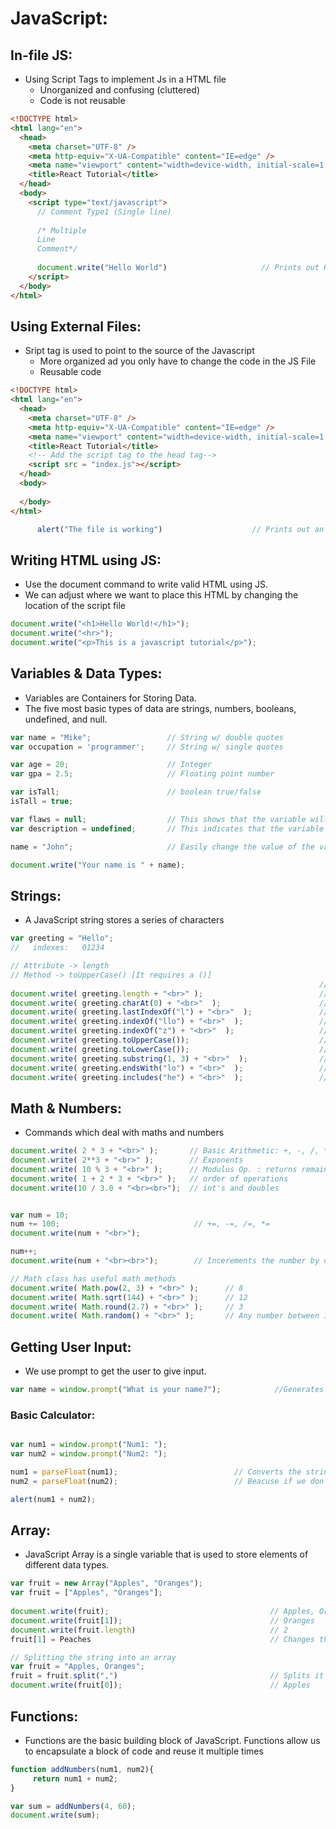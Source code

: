 # JavaScript:
## In-file JS:
- Using Script Tags to implement Js in a HTML file
  - Unorganized and confusing (cluttered)
  - Code is not reusable

```html
<!DOCTYPE html>
<html lang="en">
  <head>
    <meta charset="UTF-8" />
    <meta http-equiv="X-UA-Compatible" content="IE=edge" />
    <meta name="viewport" content="width=device-width, initial-scale=1.0" />
    <title>React Tutorial</title>
  </head>
  <body>
    <script type="text/javascript">
      // Comment Type1 (Single line)
      
      /* Multiple
      Line
      Comment*/
      
      document.write("Hello World")                     // Prints out Hello World on the WB
    </script>
  </body>
</html>
```

## Using External Files:
- Sript tag is used to point to the source of the Javascript
  - More organized ad you only have to change the code in the JS File
  - Reusable code

```html
<!DOCTYPE html>
<html lang="en">
  <head>
    <meta charset="UTF-8" />
    <meta http-equiv="X-UA-Compatible" content="IE=edge" />
    <meta name="viewport" content="width=device-width, initial-scale=1.0" />
    <title>React Tutorial</title>
    <!-- Add the script tag to the head tag-->
    <script src = "index.js"></script>
  </head>
  <body>
    
  </body>
</html>
```
```js
      alert("The file is working")                    // Prints out an alert in the WB with the perticular message
```

## Writing HTML using JS:
- Use the document command to write valid HTML using JS.
- We can adjust where we want to place this HTML by changing the location of the script file
```js
document.write("<h1>Hello World!</h1>");
document.write("<hr>");
document.write("<p>This is a javascript tutorial</p>");
```
## Variables & Data Types:
- Variables are Containers for Storing Data.
- The five most basic types of data are strings, numbers, booleans, undefined, and null.
```js
var name = "Mike";                 // String w/ double quotes
var occupation = 'programmer';     // String w/ single quotes

var age = 20;                      // Integer
var gpa = 2.5;                     // Floating point number

var isTall;                        // boolean true/false
isTall = true;

var flaws = null;                  // This shows that the variable will not have any value
var description = undefined;       // This indicates that the variable doesn't have a value yet (but might in the future).

name = "John";                     // Easily change the value of the variable

document.write("Your name is " + name);
```
## Strings:
- A JavaScript string stores a series of characters
```js
var greeting = "Hello";
//   indexes:   01234

// Attribute -> length
// Method -> toUpperCase() [It requires a ()]
                                                                     // OUTPUT:
document.write( greeting.length + "<br>" );                          // The length of the String
document.write( greeting.charAt(0) + "<br>"  );                      // Character at index 0 = H
document.write( greeting.lastIndexOf("l") + "<br>"  );               // Last Index of the substring  = 3
document.write( greeting.indexOf("llo") + "<br>"  );                 // Index of the substring  = 2
document.write( greeting.indexOf("z") + "<br>"  );                   // Error = -1
document.write( greeting.toUpperCase());                             // Converts the string to upper case = HELLO
document.write( greeting.toLowerCase());                             // Converts the string to lower case = hello
document.write( greeting.substring(1, 3) + "<br>"  );                // Returns substring between the index - last index = el
document.write( greeting.endsWith("lo") + "<br>"  );                 // Returns boolean value = True
document.write( greeting.includes("he") + "<br>"  );                 // Checks if substring passed is preset = True
```

## Math & Numbers:
- Commands which deal with maths and numbers
```js
document.write( 2 * 3 + "<br>" );       // Basic Arithmetic: +, -, /, *
document.write( 2**3 + "<br>" );        // Exponents
document.write( 10 % 3 + "<br>" );      // Modulus Op. : returns remainder of 10/3
document.write( 1 + 2 * 3 + "<br>" );   // order of operations
document.write(10 / 3.0 + "<br><br>");  // int's and doubles


var num = 10;
num += 100;                              // +=, -=, /=, *=
document.write(num + "<br>");

num++;
document.write(num + "<br><br>");        // Incerements the number by one 

// Math class has useful math methods
document.write( Math.pow(2, 3) + "<br>" );      // 8
document.write( Math.sqrt(144) + "<br>" );      // 12
document.write( Math.round(2.7) + "<br>" );     // 3
document.write( Math.random() + "<br>" );       // Any number between 1 and 0 (decimal randoms)
```

## Getting User Input:
-  We use prompt to get the user to give input.
```js
var name = window.prompt("What is your name?");            //Generates a prompt box for the user to enter data
```
### Basic Calculator:
```js

var num1 = window.prompt("Num1: ");
var num2 = window.prompt("Num2: ");

num1 = parseFloat(num1);                          // Converts the string into float
num2 = parseFloat(num2);                          // Beacuse if we don't 2+3 = 23 (string concatenation) 

alert(num1 + num2);
```

## Array:
- JavaScript Array is a single variable that is used to store elements of different data types.
```js
var fruit = new Array("Apples", "Oranges");
var fruit = ["Apples", "Oranges"];
                  
document.write(fruit);                                    // Apples, Oranges
document.write(fruit[1]);                                 // Oranges
document.write(fruit.length)                              // 2
fruit[1] = Peaches                                        // Changes the value of Oranges to Peaches

// Splitting the string into an array
var fruit = "Apples, Oranges";
fruit = fruit.split(",")                                  // Splits it according to a specific element
document.write(fruit[0]);                                 // Apples
```

## Functions:
- Functions are the basic building block of JavaScript. Functions allow us to encapsulate a block of code and reuse it multiple times
```js
function addNumbers(num1, num2){
     return num1 + num2;
}

var sum = addNumbers(4, 60);
document.write(sum);
```
